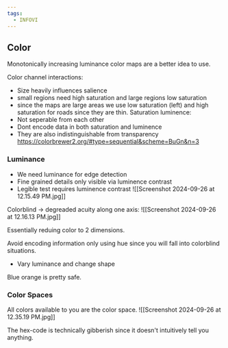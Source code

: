 ```yaml
---
tags:
  - INFOVI
---
```

## Color
Monotonically increasing luminance color maps are a better idea to use.

Color channel interactions:
- Size heavily influences salience
- small regions need high saturation and large regions low saturation
- since the maps are large areas we use low saturation (left) and high saturation for roads since they are thin.
Saturation luminence:
- Not seperable from each other
- Dont encode data in both saturation and luminence
- They are also indistinguishable from transparency
https://colorbrewer2.org/#type=sequential&scheme=BuGn&n=3

### Luminance
- We need luminance for edge detection
- Fine grained details only visible via luminence contrast
- Legible test requires luminence contrast
![[Screenshot 2024-09-26 at 12.15.49 PM.jpg]]

Colorblind -> degreaded acuity along one axis: ![[Screenshot 2024-09-26 at 12.16.13 PM.jpg]]

Essentially reduing color to 2 dimensions.

Avoid encoding information only using hue since you will fall into colorblind situations.
- Vary luminance and change shape

Blue orange is pretty safe.

### Color Spaces

All colors available to you are the color space.
![[Screenshot 2024-09-26 at 12.35.19 PM.jpg]]

The hex-code is technically gibberish since it doesn't intuitively tell you anything.


